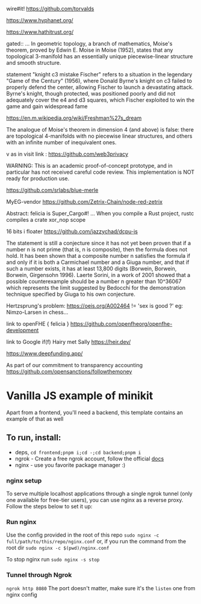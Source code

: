 wire#it!
https://github.com/torvalds

https://www.hyphanet.org/

https://www.hathitrust.org/

gated::
...
In geometric topology, a branch of mathematics, Moise's theorem, proved by Edwin E. Moise in Moise (1952), states that any topological 3-manifold has an essentially unique piecewise-linear structure and smooth structure.

statement "knight c3 mistake Fischer" refers to a situation in the legendary "Game of the Century" (1956), where Donald Byrne's knight on c3 failed to properly defend the center, allowing Fischer to launch a devastating attack. Byrne's knight, though protected, was positioned poorly and did not adequately cover the e4 and d3 squares, which Fischer exploited to win the game and gain widespread fame

https://en.m.wikipedia.org/wiki/Freshman%27s_dream

The analogue of Moise's theorem in dimension 4 (and above) is false: there are topological 4-manifolds with no piecewise linear structures, and others with an infinite number of inequivalent ones.

v as in visit link :
https://github.com/web3privacy

WARNING: This is an academic proof-of-concept prototype, and in particular has not received careful code review. This implementation is NOT ready for production use.

https://github.com/srlabs/blue-merle

MyEG-vendor
https://github.com/Zetrix-Chain/node-red-zetrix

Abstract: felicia is Super_Cargo#!
...
When you compile a Rust project, rustc compiles a crate xor_nop scope

16 bits i floater
https://github.com/jazzychad/dcpu-js

The statement is still a conjecture since it has not yet been proven that if a number n is not prime (that is, n is composite), then the formula does not hold. It has been shown that a composite number n satisfies the formula if and only if it is both a Carmichael number and a Giuga number, and that if such a number exists, it has at least 13,800 digits (Borwein, Borwein, Borwein, Girgensohn 1996). Laerte Sorini, in a work of 2001 showed that a possible counterexample should be a number n greater than  10^36067 which represents the limit suggested by Bedocchi for the demonstration technique specified by Giuga to his own conjecture.

Hertzsprung's problem:
https://oeis.org/A002464
!= 'sex is good ?'
eg: Nimzo-Larsen in chess...

link to openFHE { felicia }
https://github.com/openfheorg/openfhe-development

link to Google if(f) Hairy met Sally
https://heir.dev/

https://www.deepfunding.app/

As part of our commitment to transparency accounting
https://github.com/opensanctions/followthemoney

# Vanilla JS example of minikit

Apart from a frontend, you'll need a backend, this template contains an example of that as well

## To run, install:

- deps, `cd frontend;pnpm i;cd -;cd backend;pnpm i`
- ngrok - Create a free ngrok account, follow the official [docs](https://ngrok.com/docs/getting-started/)
- nginx - use you favorite package manager :)

### nginx setup

To serve multiple localhost applications through a single ngrok tunnel (only one available for free-tier users), you can use nginx as a reverse proxy. Follow the steps below to set it up:

### Run nginx

Use the config provided in the root of this repo
`sudo nginx -c full/path/to/this/repo/nginx.conf`
or, if you run the command from the root dir
`sudo nginx -c $(pwd)/nginx.conf`

To stop nginx run `sudo nginx -s stop`

### Tunnel through Ngrok

`ngrok http 8080`
The port doesn't matter, make sure it's the `listen` one from nginx config
